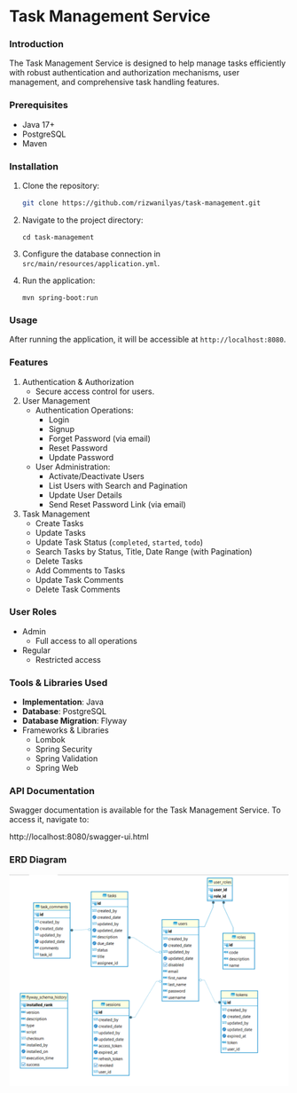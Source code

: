 # Task Management Service

### Introduction

The Task Management Service is designed to help manage tasks efficiently with robust authentication and authorization mechanisms, user management, and comprehensive task handling features.

### Prerequisites

- Java 17+
- PostgreSQL
- Maven

### Installation

1. Clone the repository:

   ```bash
   git clone https://github.com/rizwanilyas/task-management.git
   ```

1. Navigate to the project directory:

   ```
   cd task-management
   ```

2. Configure the database connection in `src/main/resources/application.yml`.

3. Run the application:

   ```
   mvn spring-boot:run
   ```

### Usage

After running the application, it will be accessible at `http://localhost:8080`.

### Features

1. Authentication & Authorization
    - Secure access control for users.
2. User Management
    - Authentication Operations:
        - Login
        - Signup
        - Forget Password (via email)
        - Reset Password
        - Update Password
    - User Administration:
        - Activate/Deactivate Users
        - List Users with Search and Pagination
        - Update User Details
        - Send Reset Password Link (via email)
3. Task Management
    - Create Tasks
    - Update Tasks
    - Update Task Status (`completed`, `started`, `todo`)
    - Search Tasks by Status, Title, Date Range (with Pagination)
    - Delete Tasks
    - Add Comments to Tasks
    - Update Task Comments
    - Delete Task Comments

### User Roles

- Admin
    - Full access to all operations
- Regular
    - Restricted access

### Tools & Libraries Used

- **Implementation**: Java
- **Database**: PostgreSQL
- **Database Migration**: Flyway
- Frameworks & Libraries
    - Lombok
    - Spring Security
    - Spring Validation
    - Spring Web

### API Documentation

Swagger documentation is available for the Task Management Service. To access it, navigate to:

http://localhost:8080/swagger-ui.html



### ERD Diagram
![img.png](img.png)